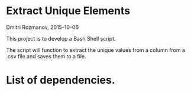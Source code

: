 
# Extract Unique Elements
Dmitri Rozmanov, 2015-10-06

This project is to develop a Bash Shell script.

The script will function to extract the unique values from a column from a .csv file and saves them to a file.


# List of dependencies.


